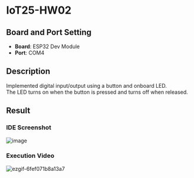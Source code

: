 # IoT25-HW02

## Board and Port Setting

- **Board**: ESP32 Dev Module  
- **Port**: COM4

## Description

Implemented digital input/output using a button and onboard LED.  
The LED turns on when the button is pressed and turns off when released.

## Result

### IDE Screenshot

![image](https://github.com/user-attachments/assets/abd44aff-b182-4c2e-addc-34cc8100ba08)


### Execution Video

![ezgif-6fef071b8a13a7](https://github.com/user-attachments/assets/730d91e5-93ad-4dcf-8869-c2f2582116e9)
